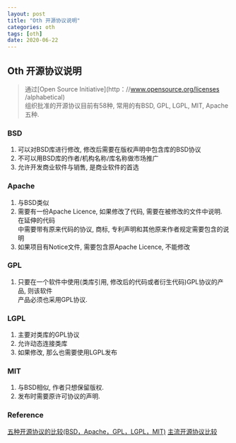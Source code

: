 ```yaml
---
layout: post
title: "Oth 开源协议说明"
categories: oth
tags: [oth]
date: 2020-06-22
---
```


## Oth 开源协议说明

> 通过[Open Source Initiative](http：//www.opensource.org/licenses /alphabetical)  
> 组织批准的开源协议目前有58种, 常用的有BSD, GPL, LGPL, MIT, Apache五种.

### BSD

1. 可以对BSD库进行修改, 修改后需要在版权声明中包含库的BSD协议
2. 不可以用BSD库的作者/机构名称/库名称做市场推广
3. 允许开发商业软件与销售, 是商业软件的首选

### Apache

1. 与BSD类似
2. 需要有一份Apache Licence, 如果修改了代码, 需要在被修改的文件中说明. 在延伸的代码  
    中需要带有原来代码的协议, 商标, 专利声明和其他原来作者规定需要包含的说明
3. 如果项目有Notice文件, 需要包含原Apache Licence, 不能修改

### GPL

1. 只要在一个软件中使用(类库引用, 修改后的代码或者衍生代码)GPL协议的产品, 则该软件  
    产品必须也采用GPL协议.

### LGPL

1. 主要对类库的GPL协议
2. 允许动态连接类库
3. 如果修改, 那么也需要使用LGPL发布

### MIT

1. 与BSD相似, 作者只想保留版权.
2. 发布时需要原许可协议的声明.

### Reference
[五种开源协议的比较(BSD，Apache，GPL，LGPL，MIT)](http://www.ha97.com/833.html)
[主流开源协议比较](https://www.oschina.net/news/27273/main-os-license-comparison)

